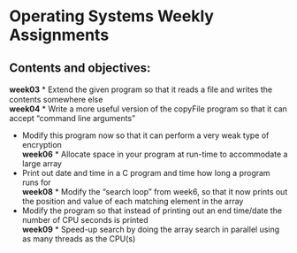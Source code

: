 # Operating Systems Weekly Assignments

## Contents and objectives:
**week03**  * Extend the given program so that it reads a ﬁle and writes the contents somewhere else  
**week04**  * Write a more useful version of the copyFile program so that it can accept “command line arguments”  
  * Modify this program now so that it can perform a very weak type of encryption  
**week06**  * Allocate space in your program at run-time to accommodate a large array  
  * Print out date and time in a C program and time how long a program runs for  
**week08**  * Modify the “search loop” from week6, so that it now prints out the position and value of each matching element in the array  
  * Modify the program so that instead of printing out an end time/date the number of CPU seconds is printed  
**week09**  * Speed-up search by doing the array search in parallel using as many threads as the CPU(s)  

